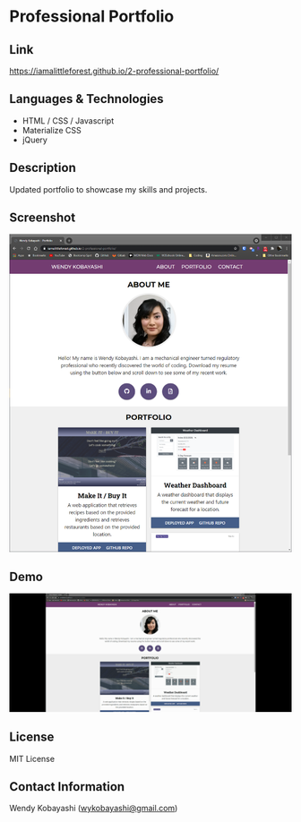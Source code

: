 # Professional Portfolio

## Link
https://iamalittleforest.github.io/2-professional-portfolio/

## Languages & Technologies
* HTML / CSS / Javascript
* Materialize CSS
* jQuery

## Description
Updated portfolio to showcase my skills and projects.

## Screenshot
<img src="assets/images/README-screenshot.png" alt="screenshot">

## Demo
<img src="assets/images/README-demo.gif" alt="demo">

## License
MIT License

## Contact Information
Wendy Kobayashi (<wykobayashi@gmail.com>)